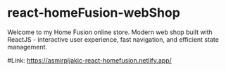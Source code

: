 # react-homeFusion-webShop
Welcome to my Home Fusion online store. Modern web shop built with ReactJS - interactive user experience, fast navigation, and efficient state management.
  
#Link: https://asmirpljakic-react-homefusion.netlify.app/
